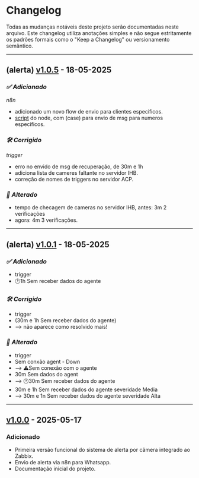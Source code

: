 # Changelog

Todas as mudanças notáveis deste projeto serão documentadas neste arquivo.
Este changelog utiliza anotações simples e não segue estritamente os padrões formais como o "Keep a Changelog" ou versionamento semântico.

---

## (alerta) [v1.0.5] - 18-05-2025

### *✅ Adicionado* 
*n8n*
- adicionado um novo flow de envio para clientes especificos.
- [script](https://github.com/jhonyti/zabbix-cam-alert/blob/main/scripts/hot_contato.js) do node, com (case) para envio de msg  para numeros especificos.

### *🛠️ Corrigido* 
*trigger*
- erro no envido de msg de recuperação, de 30m e 1h
- adiciona lista de cameres faltante no servidor IHB.
- correção de nomes de triggers no servidor ACP.

### *🔄 Alterado* 
- tempo de checagem de cameras no servidor IHB, antes: 3m 2 verificações 
- agora: 4m 3 verificações. 

<!-- Links para as tags -->
[v1.0.5]: https://github.com/jhonyti/zabbix-cam-alert/releases/tag/v1.0.5

--- 

## (alerta) [v1.0.1] - 18-05-2025

### *✅ Adicionado* 
- trigger
- 🕑1h Sem receber dados do agente

### *🛠️ Corrigido* 
- trigger
- (30m e 1h Sem receber dados do agente)
- --> não aparece como resolvido mais!

### *🔄 Alterado* 
- trigger
- Sem conxão agent - Down
- --> ⚠️Sem conexão com o agente
- 30m Sem dados do agent
- --> 🕑30m Sem receber dados do agente
- 30m e 1h Sem receber dados do agente severidade Media
- --> 30m e 1n Sem receber dados do agente severidade Alta

<!-- Links para as tags -->
[v1.0.1]: https://github.com/jhonyti/zabbix-cam-alert/releases/tag/v1.0.1

---

## [v1.0.0] - 2025-05-17

### Adicionado
- Primeira versão funcional do sistema de alerta por câmera integrado ao Zabbix.
- Envio de alerta via n8n para Whatsapp. 
- Documentação inicial do projeto.

<!-- Links para as tags -->
[v1.0.0]: https://github.com/jhonyti/zabbix-cam-alert/releases/tag/v1.0.0

